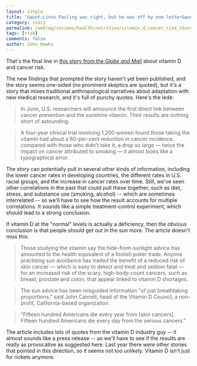 ```yaml
---
layout: single 
title: "&quot;Linus Pauling was right, but he was off by one letter&quot;" 
category: story
permalink: /weblog/reviews/health/nutrition/vitamin_d_cancer_risk_story_2007.html
tags: [risk] 
comments: false 
author: John Hawks 
---
```



<p>
That's the final line in <a href="http://www.theglobeandmail.com/servlet/story/RTGAM.20070428.wxvitamin28/BNStory/specialScienceandHealth/home">this story from the <i>Globe and Mail</i></a> about vitamin D and cancer risk. 
</p>

<p>
The new findings that prompted the story haven't yet been published, and the story seems one-sided (no prominent skeptics are quoted), but it's a story that mixes traditional anthropological narratives about adaptation with new medical research, and it's full of punchy quotes. Here's the lede: 
</p>

<blockquote>In June, U.S. researchers will announce the first direct link between cancer prevention and the sunshine vitamin. Their results are nothing short of astounding.</blockquote>

<blockquote>A four-year clinical trial involving 1,200 women found those taking the vitamin had about a 60-per-cent reduction in cancer incidence, compared with those who didn't take it, a drop so large &mdash; twice the impact on cancer attributed to smoking &mdash; it almost looks like a typographical error.</blockquote>

<p>
The story can potentially pull in several other kinds of information, including the lower cancer rates in developing countries, the different rates in U.S. racial groups, and the increase in cancer rates over time. Still, we've seen other correlations in the past that could pull these together, such as diet, stress, and substance use (smoking, alcohol) -- which are sometimes interrelated -- so we'll have to see how the result accounts for multiple correlations. It sounds like a simple treatment-control experiment, which should lead to a strong conclusion. 
</p>

<p>
If vitamin D at the "normal" levels is actually a deficiency, then the obvious conclusion is that people should get out in the sun more. The article doesn't miss this: 
</p>

<blockquote>Those studying the vitamin say the hide-from-sunlight advice has amounted to the health equivalent of a foolish poker trade. Anyone practising sun avoidance has traded the benefit of a reduced risk of skin cancer &mdash; which is easy to detect and treat and seldom fatal &mdash; for an increased risk of the scary, high-body-count cancers, such as breast, prostate and colon, that appear linked to vitamin D shortages.</blockquote>

<blockquote>The sun advice has been misguided information "of just breathtaking proportions," said John Cannell, head of the Vitamin D Council, a non-profit, California-based organization.</blockquote>

<blockquote>"Fifteen hundred Americans die every year from [skin cancers]. Fifteen hundred Americans die every day from the serious cancers."</blockquote>

<p>
The article includes lots of quotes from the vitamin D industry guy -- it almost sounds like a press release -- so we'll have to see if the results are really as provocative as suggested here. Last year there were other stories that pointed in this direction, so it seems not too unlikely. Vitamin D isn't just for rickets anymore. 
</p>


